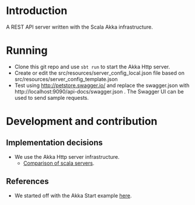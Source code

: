# Introduction
A REST API server written with the Scala Akka infrastructure.

# Running
- Clone this git repo and use `sbt run` to start the Akka Http server.
- Create or edit the src/resources/server_config_local.json file based on src/resources/server_config_template.json  
- Test using http://petstore.swagger.io/ and replace the swagger.json with http://localhost:9090/api-docs/swagger.json . The Swagger UI can be used to send sample requests.

# Development and contribution
## Implementation decisions
- We use the Akka Http server infrastructure.
  - [Comparison of scala servers](https://blog.knoldus.com/2017/06/12/akka-http-vs-other-rest-api-tools/). 

## References
- We started off with the Akka Start example [here](https://github.com/pjfanning/swagger-akka-http-sample).